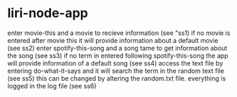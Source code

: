 # liri-node-app
enter movie-this and a movie to recieve information (see "ss1)
if no movie is entered after movie this it will provide information about a default movie (see ss2)
enter spotify-this-song and a song tame to get information about the song (see ss3)
if no term in entered following spotify-this-song the app will provide information of a default song (see ss4)
access the text file by entering do-what-it-says and it will search the term in the random text file (see ss5)
this can be changed by altering the random.txt file.
everything is logged in the log file (see ss6)